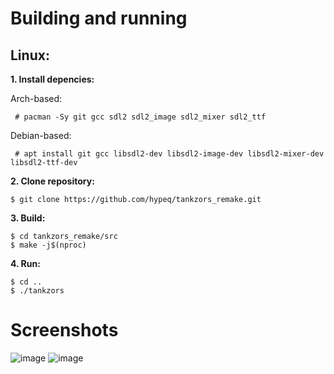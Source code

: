 # Building and running

## Linux:
**1. Install depencies:**  
  
Arch-based:
```
 # pacman -Sy git gcc sdl2 sdl2_image sdl2_mixer sdl2_ttf
```
Debian-based:
```
 # apt install git gcc libsdl2-dev libsdl2-image-dev libsdl2-mixer-dev libsdl2-ttf-dev
```
**2. Clone repository:**
```
$ git clone https://github.com/hypeq/tankzors_remake.git
```
**3. Build:**
```
$ cd tankzors_remake/src
$ make -j$(nproc)
``` 

**4. Run:**
```
$ cd ..
$ ./tankzors
```
# Screenshots
![image](https://github.com/user-attachments/assets/4f7c2035-8499-4e21-9571-dcb74a05df65)
![image](https://github.com/user-attachments/assets/21c22905-2b9f-43c0-a689-7b75af4966f5)
